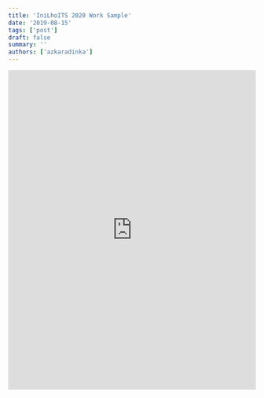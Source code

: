 ```yaml
---
title: 'IniLhoITS 2020 Work Sample'
date: '2019-08-15'
tags: ['post']
draft: false
summary: ''
authors: ['azkaradinka']
---
```


<iframe src='https://cdn.knightlab.com/libs/timeline3/latest/embed/index.html?source=1lj73CzaIG_rpWiaLnc-T8J1iezM-fV9v58m65SJoRko&font=Default&lang=en&initial_zoom=2&height=650' width='100%' height='650' webkitallowfullscreen mozallowfullscreen allowfullscreen frameborder='0'></iframe>